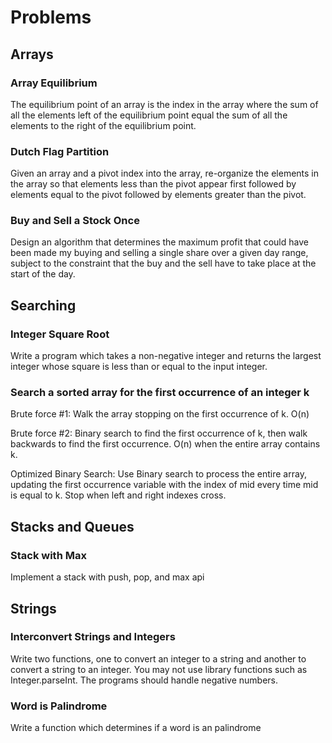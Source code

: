 # Problems

## Arrays

### Array Equilibrium

The equilibrium point of an array is the index in the array where the sum of all the elements left of the equilibrium point equal the sum of all the elements to the right of the equilibrium point.

### Dutch Flag Partition

Given an array and a pivot index into the array, re-organize the elements in the array so that elements less than the pivot appear first followed by elements equal to the pivot followed by elements greater than the pivot.

### Buy and Sell a Stock Once

Design an algorithm that determines the maximum profit that could have been made my buying and selling a single share over a given day range, subject to the constraint that the buy and the sell have to take place at the start of the day.

## Searching

### Integer Square Root

Write a program which takes a non-negative integer and returns the largest integer whose square is less than or equal to the input integer.

### Search a sorted array for the first occurrence of an integer k

Brute force #1: Walk the array stopping on the first occurrence of k. O(n)

Brute force #2: Binary search to find the first occurrence of k, then walk backwards to find the first occurrence. O(n) when the entire array contains k. 

Optimized Binary Search: Use Binary search to process the entire array, updating the first occurrence variable with the index of mid every time mid is equal to k. Stop when left and right indexes cross. 

## Stacks and Queues

### Stack with Max

Implement a stack with push, pop, and max api

## Strings
### Interconvert Strings and Integers

Write two functions, one to convert an integer to a string and another to convert a string to an integer. You may not use library functions such as Integer.parseInt. The programs should handle negative numbers.

### Word is Palindrome

Write a function which determines if a word is an palindrome




